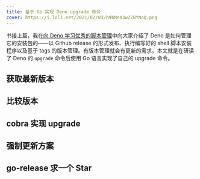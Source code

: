 ```yaml
---
title: 基于 Go 实现 Deno upgrade 命令
cover: https://i.loli.net/2021/02/03/h9bMeX3w2ZBYNoQ.png
---
```


书接上篇，我在[向 Deno 学习优秀的脚本管理](https://juejin.cn/post/6924465443704930318)中向大家介绍了 Deno 是如何管理它的安装包的——以 Github release 的形式发布、执行编写好的 shell 脚本安装程序以及基于 tags 的版本管理。有版本管理就会有更新的需求，本文就是在研读了 Deno 的 `upgrade` 命令后使用 Go 语言实现了自己的 upgrade 命令。

## 获取最新版本

## 比较版本

## cobra 实现 upgrade

## 强制更新方案

## go-release 求一个 Star
